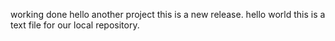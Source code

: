 working done
hello another project
this is a new release.
hello world this is a text file for our local repository.
